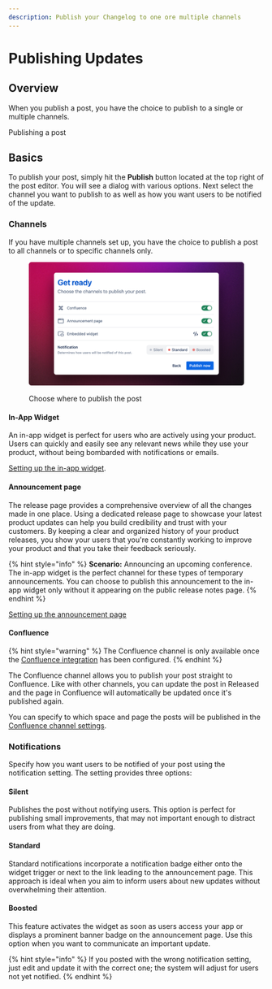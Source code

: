 ```yaml
---
description: Publish your Changelog to one ore multiple channels
---
```


# Publishing Updates

## Overview

When you publish a post, you have the choice to publish to a single or multiple channels.&#x20;

Publishing a post

## Basics

To publish your post, simply hit the **Publish** button located at the top right of the post editor. You will see a dialog with various options. Next select the channel you want to publish to as well as how you want users to be notified of the update.&#x20;

### Channels&#x20;

If you have multiple channels set up, you have the choice to publish a post to all channels or to specific channels only.&#x20;

<figure><img src="../../.gitbook/assets/Publish Dialog.png" alt=""><figcaption><p>Choose where to publish the post</p></figcaption></figure>

#### In-App Widget

An in-app widget is perfect for users who are actively using your product. Users can quickly and easily see any relevant news while they use your product, without being bombarded with notifications or emails.

[Setting up the in-app widget](../settings/design/widget.md).

#### Announcement page

The release page provides a comprehensive overview of all the changes made in one place. Using a dedicated release page to showcase your latest product updates can help you build credibility and trust with your customers. By keeping a clear and organized history of your product releases, you show your users that you're constantly working to improve your product and that you take their feedback seriously.&#x20;

{% hint style="info" %}
**Scenario:** Announcing an upcoming conference. \
The in-app widget is the perfect channel for these types of temporary announcements. You can choose to publish this announcement to the in-app widget only without it appearing on the public release notes page.&#x20;
{% endhint %}

[Setting up the announcement page](../settings/design/announcement-page.md)

#### Confluence

{% hint style="warning" %}
The Confluence channel is only available once the [Confluence integration](../settings/publishing/confluence.md) has been configured.&#x20;
{% endhint %}

The Confluence channel allows you to publish your post straight to Confluence. Like with other channels, you can update the post in Released and the page in Confluence will automatically be updated once it's published again.&#x20;

You can specify to which space and page the posts will be published in the [Confluence channel settings](../settings/publishing/confluence.md).&#x20;

### Notifications

Specify how you want users to be notified of your post using the notification setting. The setting provides three options:&#x20;

#### Silent

Publishes the post without notifying users. This option is perfect for publishing small improvements, that may not important enough to distract users from what they are doing.&#x20;

#### Standard

Standard notifications incorporate a notification badge either onto the widget trigger or next to the link leading to the announcement page. This approach is ideal when you aim to inform users about new updates without overwhelming their attention.

#### Boosted

This feature activates the widget as soon as users access your app or displays a prominent banner badge on the announcement page. Use  this option when you want to communicate an important update.&#x20;

{% hint style="info" %}
If you posted with the wrong notification setting, just edit and update it with the correct one; the system will adjust for users not yet notified.
{% endhint %}



